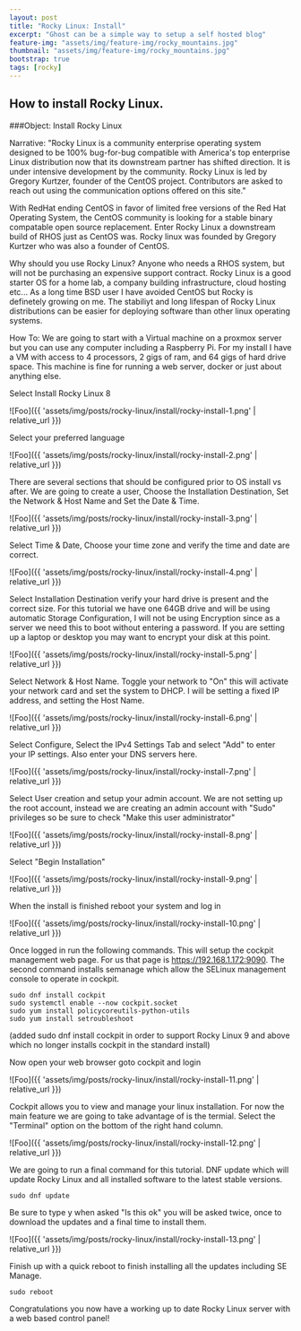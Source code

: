```yaml
---
layout: post
title: "Rocky Linux: Install"
excerpt: "Ghost can be a simple way to setup a self hosted blog"
feature-img: "assets/img/feature-img/rocky_mountains.jpg"
thumbnail: "assets/img/feature-img/rocky_mountains.jpg"
bootstrap: true
tags: [rocky]
---
```


## How to install Rocky Linux.
###Object: Install Rocky Linux

Narrative: "Rocky Linux is a community enterprise operating system designed to be 100% bug-for-bug compatible with America's top enterprise Linux distribution now that its downstream partner has shifted direction. It is under intensive development by the community. Rocky Linux is led by Gregory Kurtzer, founder of the CentOS project. Contributors are asked to reach out using the communication options offered on this site."  

With RedHat ending CentOS in favor of limited free versions of the Red Hat Operating System, the CentOS community is looking for a stable binary compatable open source replacement.  Enter Rocky Linux a downstream build of RHOS just as CentOS was.  Rocky linux was founded by Gregory Kurtzer who was also a founder of CentOS.

Why should you use Rocky Linux?  Anyone who needs a RHOS system, but will not be purchasing an expensive support contract.  Rocky Linux is a good starter OS for a home lab, a company building infrastructure, cloud hosting etc...  As a long time BSD user I have avoided CentOS but Rocky is definetely growing on me.  The stabiliyt and long lifespan of Rocky Linux distributions can be easier for deploying software than other linux operating systems.

How To:  We are going to start with a Virtual machine on a proxmox server but you can use any computer including a Raspberry Pi.  For my install I have a VM with access to 4 processors, 2 gigs of ram, and 64 gigs of hard drive space.  This machine is fine for running a web server, docker or just about anything else.

Select Install Rocky Linux 8

![Foo]({{ 'assets/img/posts/rocky-linux/install/rocky-install-1.png' | relative_url }})

Select your preferred language

![Foo]({{ 'assets/img/posts/rocky-linux/install/rocky-install-2.png' | relative_url }})

There are several sections that should be configured prior to OS install vs after.  We are going to create a user, Choose the Installation Destination, Set the Network & Host Name and Set the Date & Time.

![Foo]({{ 'assets/img/posts/rocky-linux/install/rocky-install-3.png' | relative_url }})

Select Time & Date, Choose your time zone and verify the time and date are correct.

![Foo]({{ 'assets/img/posts/rocky-linux/install/rocky-install-4.png' | relative_url }})

Select Installation Destination verify your hard drive is present and the correct size.  For this tutorial we have one 64GB drive and will be using automatic Storage Configuration, I will not be using Encryption since as a server we need this to boot without entering a password.  If you are setting up a laptop or desktop you may want to encrypt your disk at this point.

![Foo]({{ 'assets/img/posts/rocky-linux/install/rocky-install-5.png' | relative_url }})

Select Network & Host Name.  Toggle your network to "On" this will activate your network card and set the system to DHCP.  I will be setting a fixed IP address, and setting the Host Name.

![Foo]({{ 'assets/img/posts/rocky-linux/install/rocky-install-6.png' | relative_url }})

Select Configure, Select the IPv4 Settings Tab and select "Add" to enter your IP settings.  Also enter your DNS servers here.

![Foo]({{ 'assets/img/posts/rocky-linux/install/rocky-install-7.png' | relative_url }})

Select User creation and setup your admin account.  We are not setting up the root account, instead we are creating an admin account with "Sudo" privileges so be sure to check "Make this user administrator"

![Foo]({{ 'assets/img/posts/rocky-linux/install/rocky-install-8.png' | relative_url }})

Select "Begin Installation"

![Foo]({{ 'assets/img/posts/rocky-linux/install/rocky-install-9.png' | relative_url }})

When the install is finished reboot your system and log in

![Foo]({{ 'assets/img/posts/rocky-linux/install/rocky-install-10.png' | relative_url }})

Once logged in run the following commands.  This will setup the cockpit management web page.  For us that page is https://192.168.1.172:9090.  The second command installs semanage which allow the SELinux management console to operate in cockpit.

```
sudo dnf install cockpit
sudo systemctl enable --now cockpit.socket
sudo yum install policycoreutils-python-utils
sudo yum install setroubleshoot
```
(added sudo dnf install cockpit in order to support Rocky Linux 9 and above which no longer installs cockpit in the standard install)

Now open your web browser goto cockpit and login

![Foo]({{ 'assets/img/posts/rocky-linux/install/rocky-install-11.png' | relative_url }})

Cockpit allows you to view and manage your linux installation.  For now the main feature we are going to take advantage of is the termial.  Select the "Terminal" option on the bottom of the right hand column.

![Foo]({{ 'assets/img/posts/rocky-linux/install/rocky-install-12.png' | relative_url }})

We are going to run a final command for this tutorial.  DNF update which will update Rocky Linux and all installed software to the latest stable versions.

```
sudo dnf update
```

Be sure to type y when asked "Is this ok" you will be asked twice, once to download the updates and a final time to install them.

![Foo]({{ 'assets/img/posts/rocky-linux/install/rocky-install-13.png' | relative_url }})

Finish up with a quick reboot to finish installing all the updates including SE Manage.

```
sudo reboot
```

Congratulations you now have a working up to date Rocky Linux server with a web based control panel!